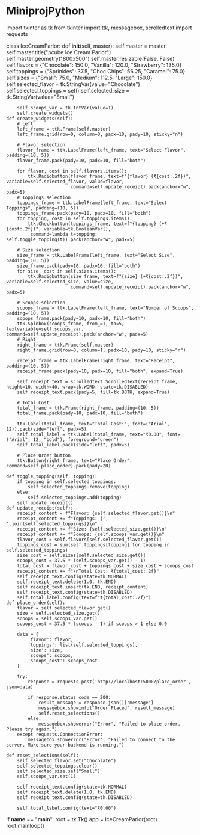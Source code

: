 # MiniprojPython
import tkinter as tk
from tkinter import ttk, messagebox, scrolledtext
import requests

class IceCreamParlor:
    def __init__(self, master):
        self.master = master
        self.master.title("pcube Ice Cream Parlor")
        self.master.geometry("800x500")
        self.master.resizable(False, False)
        self.flavors = {"Chocolate": 150.0, "Vanilla": 120.0, "Strawberry": 135.0}
        self.toppings = {"Sprinkles": 37.5, "Choc Chips": 56.25, "Caramel": 75.0}
        self.sizes = {"Small": 75.0, "Medium": 112.5, "Large": 150.0}
        self.selected_flavor = tk.StringVar(value="Chocolate")
        self.selected_toppings = set()
        self.selected_size = tk.StringVar(value="Small")

        self.scoops_var = tk.IntVar(value=1)
        self.create_widgets()
    def create_widgets(self):
        # Left
        left_frame = ttk.Frame(self.master)
        left_frame.grid(row=0, column=0, padx=10, pady=10, sticky="n")

        # Flavor selection
        flavor_frame = ttk.LabelFrame(left_frame, text="Select Flavor", padding=(10, 5))
        flavor_frame.pack(pady=10, padx=10, fill="both")

        for flavor, cost in self.flavors.items():
            ttk.Radiobutton(flavor_frame, text=f"{flavor} (₹{cost:.2f})", variable=self.selected_flavor, value=flavor,
                            command=self.update_receipt).pack(anchor="w", padx=5)
        # Toppings selection
        toppings_frame = ttk.LabelFrame(left_frame, text="Select Toppings", padding=(10, 5))
        toppings_frame.pack(pady=10, padx=10, fill="both")
        for topping, cost in self.toppings.items():
            ttk.Checkbutton(toppings_frame, text=f"{topping} (+₹{cost:.2f})", variable=tk.BooleanVar(),
             command=lambda t=topping: self.toggle_topping(t)).pack(anchor="w", padx=5)

        # Size selection
        size_frame = ttk.LabelFrame(left_frame, text="Select Size", padding=(10, 5))
        size_frame.pack(pady=10, padx=10, fill="both")
        for size, cost in self.sizes.items():
            ttk.Radiobutton(size_frame, text=f"{size} (+₹{cost:.2f})", variable=self.selected_size, value=size,
                            command=self.update_receipt).pack(anchor="w", padx=5)

        # Scoops selection
        scoops_frame = ttk.LabelFrame(left_frame, text="Number of Scoops", padding=(10, 5))
        scoops_frame.pack(pady=10, padx=10, fill="both")
        ttk.Spinbox(scoops_frame, from_=1, to=5, textvariable=self.scoops_var, command=self.update_receipt).pack(anchor="w", padx=5)
        # Right
        right_frame = ttk.Frame(self.master)
        right_frame.grid(row=0, column=1, padx=10, pady=10, sticky="n")

        receipt_frame = ttk.LabelFrame(right_frame, text="Receipt", padding=(10, 5))
        receipt_frame.pack(pady=10, padx=10, fill="both", expand=True)

        self.receipt_text = scrolledtext.ScrolledText(receipt_frame, height=10, width=40, wrap=tk.WORD, state=tk.DISABLED)
        self.receipt_text.pack(pady=5, fill=tk.BOTH, expand=True)

        # Total Cost
        total_frame = ttk.Frame(right_frame, padding=(10, 5))
        total_frame.pack(pady=10, padx=10, fill="both")

        ttk.Label(total_frame, text="Total Cost:", font=("Arial", 12)).pack(side="left", padx=5)
        self.total_label = ttk.Label(total_frame, text="₹0.00", font=("Arial", 12, "bold"), foreground="green")
        self.total_label.pack(side="left", padx=5)

        # Place Order button
        ttk.Button(right_frame, text="Place Order", command=self.place_order).pack(pady=20)

    def toggle_topping(self, topping):
        if topping in self.selected_toppings:
            self.selected_toppings.remove(topping)
        else:
            self.selected_toppings.add(topping)
        self.update_receipt()
    def update_receipt(self):
        receipt_content = f"Flavor: {self.selected_flavor.get()}\n"
        receipt_content += f"Toppings: {', '.join(self.selected_toppings)}\n"
        receipt_content += f"Size: {self.selected_size.get()}\n"
        receipt_content += f"Scoops: {self.scoops_var.get()}\n"
        flavor_cost = self.flavors[self.selected_flavor.get()]
        toppings_cost = sum(self.toppings[topping] for topping in self.selected_toppings)
        size_cost = self.sizes[self.selected_size.get()]
        scoops_cost = 37.5 * (self.scoops_var.get() - 1)
        total_cost = flavor_cost + toppings_cost + size_cost + scoops_cost
        receipt_content += f"\nTotal Cost: ₹{total_cost:.2f}"
        self.receipt_text.config(state=tk.NORMAL)
        self.receipt_text.delete(1.0, tk.END)
        self.receipt_text.insert(tk.END, receipt_content)
        self.receipt_text.config(state=tk.DISABLED)
        self.total_label.config(text=f"₹{total_cost:.2f}")
    def place_order(self):
        flavor = self.selected_flavor.get()
        size = self.selected_size.get()
        scoops = self.scoops_var.get()
        scoops_cost = 37.5 * (scoops - 1) if scoops > 1 else 0.0

        data = {
            'flavor': flavor,
            'toppings': list(self.selected_toppings),
            'size': size,
            'scoops': scoops,
            'scoops_cost': scoops_cost
        }

        try:
            response = requests.post('http://localhost:5000/place_order', json=data)

            if response.status_code == 200:
                result_message = response.json()['message']
                messagebox.showinfo("Order Placed", result_message)
                self.reset_selections()
            else:
                messagebox.showerror("Error", "Failed to place order. Please try again.")
        except requests.ConnectionError:
            messagebox.showerror("Error", "Failed to connect to the server. Make sure your backend is running.")

    def reset_selections(self):
        self.selected_flavor.set("Chocolate")
        self.selected_toppings.clear()
        self.selected_size.set("Small")
        self.scoops_var.set(1)

        self.receipt_text.config(state=tk.NORMAL)
        self.receipt_text.delete(1.0, tk.END)
        self.receipt_text.config(state=tk.DISABLED)

        self.total_label.config(text="₹0.00")

if __name__ == "__main__":
    root = tk.Tk()
    app = IceCreamParlor(root)
    root.mainloop()
